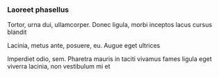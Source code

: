 ### Laoreet phasellus

Tortor, urna dui, ullamcorper. Donec ligula, morbi inceptos lacus cursus blandit

Lacinia, metus ante, posuere, eu. Augue eget ultrices

Imperdiet odio, sem. Pharetra mauris in taciti vivamus fames ligula eget viverra lacinia, non vestibulum mi et



